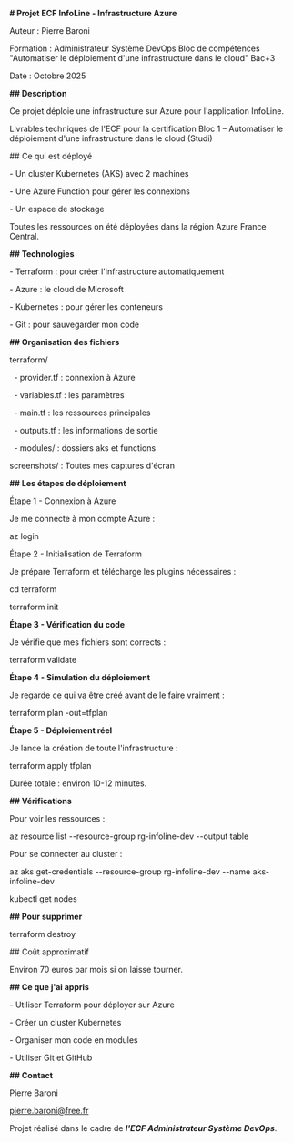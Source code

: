 

**# Projet ECF InfoLine - Infrastructure Azure**



Auteur : Pierre Baroni

Formation : Administrateur Système DevOps Bloc de compétences "Automatiser le déploiement d'une infrastructure dans le cloud" Bac+3 

Date : Octobre 2025



**## Description**



Ce projet déploie une infrastructure sur Azure pour l'application InfoLine.



Livrables techniques de l'ECF pour la certification Bloc 1 – Automatiser le déploiement d'une infrastructure dans le cloud (Studi)



\## Ce qui est déployé



\- Un cluster Kubernetes (AKS) avec 2 machines

\- Une Azure Function pour gérer les connexions

\- Un espace de stockage



Toutes les ressources on été déployées dans la région Azure France Central.



**## Technologies**



\- Terraform : pour créer l'infrastructure automatiquement

\- Azure : le cloud de Microsoft

\- Kubernetes : pour gérer les conteneurs

\- Git : pour sauvegarder mon code



**## Organisation des fichiers**



terraform/

&nbsp; - provider.tf : connexion à Azure

&nbsp; - variables.tf : les paramètres

&nbsp; - main.tf : les ressources principales

&nbsp; - outputs.tf : les informations de sortie

&nbsp; - modules/ : dossiers aks et functions



screenshots/ : Toutes mes captures d'écran



**## Les étapes de déploiement**



Étape 1 - Connexion à Azure

Je me connecte à mon compte Azure :

az login



Étape 2 - Initialisation de Terraform

Je prépare Terraform et télécharge les plugins nécessaires :

cd terraform

terraform init



**Étape 3 - Vérification du code**

Je vérifie que mes fichiers sont corrects :

terraform validate



**Étape 4 - Simulation du déploiement**

Je regarde ce qui va être créé avant de le faire vraiment :

terraform plan -out=tfplan



**Étape 5 - Déploiement réel**

Je lance la création de toute l'infrastructure :

terraform apply tfplan



Durée totale : environ 10-12 minutes.



**## Vérifications**



Pour voir les ressources :

az resource list --resource-group rg-infoline-dev --output table



Pour se connecter au cluster :

az aks get-credentials --resource-group rg-infoline-dev --name aks-infoline-dev

kubectl get nodes



**## Pour supprimer**



terraform destroy



\## Coût approximatif



Environ 70 euros par mois si on laisse tourner.



**## Ce que j'ai appris**



\- Utiliser Terraform pour déployer sur Azure

\- Créer un cluster Kubernetes

\- Organiser mon code en modules

\- Utiliser Git et GitHub



**## Contact**



Pierre Baroni

pierre.baroni@free.fr



Projet réalisé dans le cadre de ***l'ECF Administrateur Système DevOps***.

